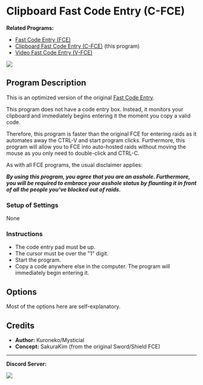 # Clipboard Fast Code Entry (C-FCE)

**Related Programs:**
- [Fast Code Entry (FCE)](FastCodeEntry.md)
- [Clipboard Fast Code Entry (C-FCE)](ClipboardFastCodeEntry.md) (this program)
- [Video Fast Code Entry (V-FCE)](VideoFastCodeEntry.md)

<img src="../images/ClipboardFastCodeEntry-0.png">

## Program Description

This is an optimized version of the original [Fast Code Entry](/Wiki/Programs/PokemonSwSh/FastCodeEntry.md).

This program does not have a code entry box. Instead, it monitors your clipboard and immediately begins entering it the moment you copy a valid code.

Therefore, this program is faster than the original FCE for entering raids as it automates away the CTRL-V and start program clicks. Furthermore, this program will allow you to FCE into auto-hosted raids without moving the mouse as you only need to double-click and CTRL-C.

As with all FCE programs, the usual disclaimer applies:

***By using this program, you agree that you are an asshole. Furthermore, you will be required to embrace your asshole status by flaunting it in front of all the people you've blocked out of raids.***


### Setup of Settings

None

### Instructions

- The code entry pad must be up.
- The cursor must be over the "1" digit.
- Start the program.
- Copy a code anywhere else in the computer. The program will immediately begin entering it.


## Options

Most of the options here are self-explanatory.



## Credits

- **Author:** Kuroneko/Mysticial
- **Concept:** SakuraKim (from the original Sword/Shield FCE)

<hr>

**Discord Server:** 

[<img src="https://canary.discordapp.com/api/guilds/695809740428673034/widget.png?style=banner2">](https://discord.gg/cQ4gWxN)


